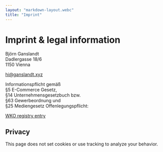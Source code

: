 ```yaml
---
layout: "markdown-layout.webc"
title: "Imprint"
---
```


# Imprint & legal information

Björn Ganslandt<br />
Dadlergasse 18/6<br />
1150 Vienna

[hi@ganslandt.xyz](mailto:hi@ganslandt.xyz)

Informationspflicht gemäß<br />
§5 E-Commerce Gesetz,<br />
§14 Unternehmensgesetzbuch bzw.<br />
§63 Gewerbeordnung und <br />
§25 Mediengesetz Offenlegungspflicht:

[WKO registry entry](https://firmen.wko.at/Web/DetailsKontakt.aspx?FirmaID=125bfdb6-c3a8-48e6-862f-97788f04e584)

## Privacy
This page does not set cookies or use tracking to analyze your behavior.
